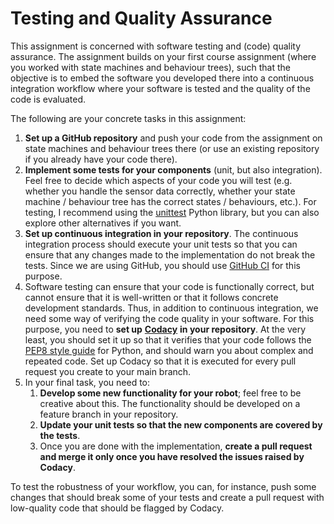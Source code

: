 # Testing and Quality Assurance

This assignment is concerned with software testing and (code) quality assurance. The assignment builds on your first course assignment (where you worked with state machines and behaviour trees), such that the objective is to embed the software you developed there into a continuous integration workflow where your software is tested and the quality of the code is evaluated.

The following are your concrete tasks in this assignment:

1. **Set up a GitHub repository** and push your code from the assignment on state machines and behaviour trees there (or use an existing repository if you already have your code there).
2. **Implement some tests for your components** (unit, but also integration). Feel free to decide which aspects of your code you will test (e.g. whether you handle the sensor data correctly, whether your state machine / behaviour tree has the correct states / behaviours, etc.). For testing, I recommend using the [unittest](https://docs.python.org/3/library/unittest.html) Python library, but you can also explore other alternatives if you want.
3. **Set up continuous integration in your repository**. The continuous integration process should execute your unit tests so that you can ensure that any changes made to the implementation do not break the tests. Since we are using GitHub, you should use [GitHub CI](https://docs.github.com/en/actions/automating-builds-and-tests/about-continuous-integration) for this purpose.
4. Software testing can ensure that your code is functionally correct, but cannot ensure that it is well-written or that it follows concrete development standards. Thus, in addition to continuous integration, we need some way of verifying the code quality in your software. For this purpose, you need to **set up** [**Codacy**](https://docs.codacy.com/) **in your repository**. At the very least, you should set it up so that it verifies that your code follows the [PEP8 style guide](https://peps.python.org/pep-0008/) for Python, and should warn you about complex and repeated code. Set up Codacy so that it is executed for every pull request you create to your main branch.
5. In your final task, you need to:
    1. **Develop some new functionality for your robot**; feel free to be creative about this. The functionality should be developed on a feature branch in your repository.
    2. **Update your unit tests so that the new components are covered by the tests**.
    3. Once you are done with the implementation, **create a pull request and merge it only once you have resolved the issues raised by Codacy**.

To test the robustness of your workflow, you can, for instance, push some changes that should break some of your tests and create a pull request with low-quality code that should be flagged by Codacy.
